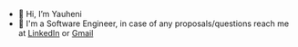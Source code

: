 - 👋 Hi, I’m Yauheni 
- 🐍 I'm a Software Engineer, in case of any proposals/questions reach me at [LinkedIn](https://www.linkedin.com/in/yauheni-leaniuk/) or [Gmail](yauheni.leaniuk@gmail.com)

<!---
UngeheurenUngeziefer/UngeheurenUngeziefer is a ✨ special ✨ repository because its `README.md` (this file) appears on your GitHub profile.
You can click the Preview link to take a look at your changes.
--->
